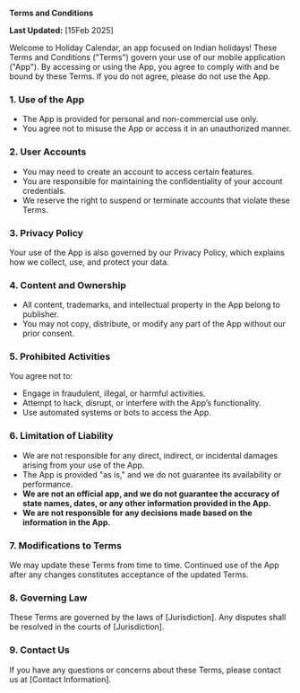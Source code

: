 **Terms and Conditions**

**Last Updated:** [15Feb 2025]

Welcome to Holiday Calendar, an app focused on Indian holidays! These Terms and Conditions ("Terms") govern your use of our mobile application ("App"). By accessing or using the App, you agree to comply with and be bound by these Terms. If you do not agree, please do not use the App.

### 1. **Use of the App**
- The App is provided for personal and non-commercial use only.
- You agree not to misuse the App or access it in an unauthorized manner.

### 2. **User Accounts**
- You may need to create an account to access certain features.
- You are responsible for maintaining the confidentiality of your account credentials.
- We reserve the right to suspend or terminate accounts that violate these Terms.

### 3. **Privacy Policy**
Your use of the App is also governed by our Privacy Policy, which explains how we collect, use, and protect your data.

### 4. **Content and Ownership**
- All content, trademarks, and intellectual property in the App belong to publisher.
- You may not copy, distribute, or modify any part of the App without our prior consent.

### 5. **Prohibited Activities**
You agree not to:
- Engage in fraudulent, illegal, or harmful activities.
- Attempt to hack, disrupt, or interfere with the App’s functionality.
- Use automated systems or bots to access the App.

### 6. **Limitation of Liability**
- We are not responsible for any direct, indirect, or incidental damages arising from your use of the App.
- The App is provided "as is," and we do not guarantee its availability or performance.
- **We are not an official app, and we do not guarantee the accuracy of state names, dates, or any other information provided in the App.**
- **We are not responsible for any decisions made based on the information in the App.**

### 7. **Modifications to Terms**
We may update these Terms from time to time. Continued use of the App after any changes constitutes acceptance of the updated Terms.

### 8. **Governing Law**
These Terms are governed by the laws of [Jurisdiction]. Any disputes shall be resolved in the courts of [Jurisdiction].

### 9. **Contact Us**
If you have any questions or concerns about these Terms, please contact us at [Contact Information].

